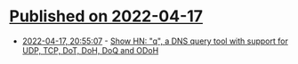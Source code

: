 # [Published on 2022-04-17](index.md)

* [2022-04-17, 20:55:07](https://news.ycombinator.com/item?id=31064423) - [Show HN: \"q\", a DNS query tool with support for UDP, TCP, DoT, DoH, DoQ and ODoH](https://github.com/natesales/q)
